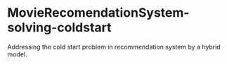 # MovieRecomendationSystem-solving-coldstart
Addressing the cold start problem in recommendation system by a hybrid model.
